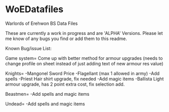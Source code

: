 # WoEDatafiles
Warlords of Erehwon BS Data Files

These are currently a work in progress and are 'ALPHA' Versions.
Please let me know of any bugs you find or add them to this readme.


Known Bug/issue List:

Game system=
Come up with better method for armour upgrades (needs to change profile on sheet instead of just adding text of new armour res value)

Knights=
-Mangonel Sword Price
-Flagellant (max 1 allowed in army)
-Add spells
-Priest Hair shirt upgrade, fix needed
-Add magic items
-Ballista Light armour upgrade, has 2 point extra cost, fix selection add.

Beastmen=
-Add spells and magic items

Undead=
-Add spells and magic items
